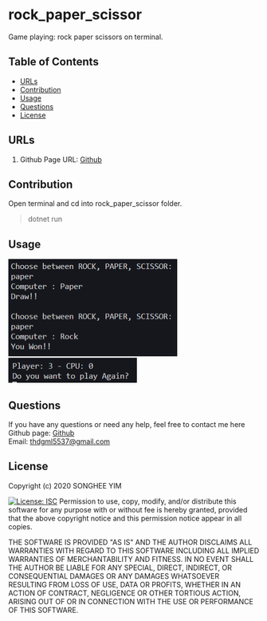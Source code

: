 # rock_paper_scissor
Game playing: rock paper scissors on terminal.

## Table of Contents
* [URLs](#URLs)
* [Contribution](#contribution)
* [Usage](#Usage)
* [Questions](#questions)
* [License](#license)
## URLs

1. Github Page URL:
   [Github](https://github.com/Songhee95/rock_paper_scissor)
## Contribution

Open terminal and cd into rock_paper_scissor folder. 
>dotnet run
## Usage

![GitHub Logo](./images/1.PNG) <br>
![GitHub Logo](./images/2.PNG)

## Questions

If you have any questions or need any help, feel free to contact me here <br>
Github page: [Github](https://github.com/songhee95/) <br>
Email: thdgml5537@gmail.com

## License

Copyright (c) 2020 SONGHEE YIM

[![License: ISC](https://img.shields.io/badge/License-ISC-blue.svg)](https://opensource.org/licenses/ISC)
Permission to use, copy, modify, and/or distribute this software for any
purpose with or without fee is hereby granted, provided that the above
copyright notice and this permission notice appear in all copies.

THE SOFTWARE IS PROVIDED "AS IS" AND THE AUTHOR DISCLAIMS ALL WARRANTIES
WITH REGARD TO THIS SOFTWARE INCLUDING ALL IMPLIED WARRANTIES OF
MERCHANTABILITY AND FITNESS. IN NO EVENT SHALL THE AUTHOR BE LIABLE FOR
ANY SPECIAL, DIRECT, INDIRECT, OR CONSEQUENTIAL DAMAGES OR ANY DAMAGES
WHATSOEVER RESULTING FROM LOSS OF USE, DATA OR PROFITS, WHETHER IN AN
ACTION OF CONTRACT, NEGLIGENCE OR OTHER TORTIOUS ACTION, ARISING OUT OF
OR IN CONNECTION WITH THE USE OR PERFORMANCE OF THIS SOFTWARE.
